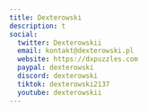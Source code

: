 ```yaml
---
title: Dexterowski
description: t
social:
  twitter: Dexterowskii
  email: kontakt@dexterowski.pl
  website: https://dxpuzzles.com
  paypal: dexterowski
  discord: dexterowski
  tiktok: dexterowski2137
  youtube: dexterowskii
---
```


